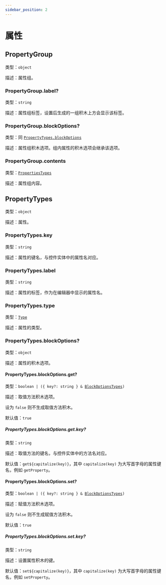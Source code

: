 ```yaml
---
sidebar_position: 2
---
```


# 属性

## PropertyGroup

类型：`object`

描述：属性组。

### PropertyGroup.label?

类型：`string`

描述：属性组标签，设置后生成的一组积木上方会显示该标签。

### PropertyGroup.blockOptions?

类型：同 <code>[PropertyTypes.blockOptions](#propertytypesblockoptions)</code>

描述：属性组积木选项。组内属性的积木选项会继承该选项。

### PropertyGroup.contents

类型：<code>[PropertiesTypes](#propertytypes)</code>

描述：属性组内容。

## PropertyTypes

类型：`object`

描述：属性。

### PropertyTypes.key

类型：`string`

描述：属性的键名，与控件实体中的属性名对应。

### PropertyTypes.label

类型：`string`

描述：属性的标签，作为在编辑器中显示的属性名。

### PropertyTypes.type

类型：<code>[Type](./type)</code>

描述：属性的类型。

### PropertyTypes.blockOptions?

类型：`object`

描述：属性的积木选项。

#### PropertyTypes.blockOptions.get?

类型：<code>boolean | (\{ key?: string \} & [BlockOptionsTypes](./block-options#blockoptionstypes))</code>

描述：取值方法积木选项。

设为 `false` 则不生成取值方法积木。

默认值：`true`

##### PropertyTypes.blockOptions.get.key?

类型：`string`

描述：取值方法的键名，与控件实体中的方法名对应。

默认值：`get${capitalize(key)}`，其中 `capitalize(key)` 为大写首字母的属性键名，例如 `getProperty`。

#### PropertyTypes.blockOptions.set?

类型：<code>boolean | (\{ key?: string \} & [BlockOptionsTypes](./block-options#blockoptionstypes))</code>

描述：赋值方法积木选项。

设为 `false` 则不生成赋值方法积木。

默认值：`true`

##### PropertyTypes.blockOptions.set.key?

类型：`string`

描述：设置属性积木的键。

默认值：`set${capitalize(key)}`，其中 `capitalize(key)` 为大写首字母的属性键名，例如 `setProperty`。

